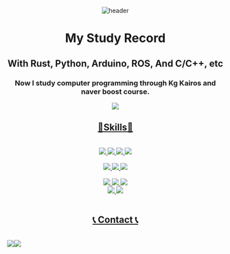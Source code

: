 <div align="center">

![header](https://capsule-render.vercel.app/api?type=waving&text=Kim%20Minwoo&animation=scaleIn&color=timeAuto)
<div align="center">
  
  # My Study Record
  ## With Rust, Python, Arduino, ROS, And C/C++, etc
  ### Now I study computer programming through Kg Kairos and naver boost course.
<div align="center">
  <a href="s">
    <img src="https://github-readme-stats.vercel.app/api/top-langs/?username=KimMinwoo1214&exclude_repo=dkssud8150.github.io&layout=compact&theme=transparent" />
<br/>
</div>
<div align="center">
  
  ## 🌟Skills🌟

<br/>
<div align="center">
  <img src="https://img.shields.io/badge/Python-FFD43B?style=for-the-badge&logo=python&logoColor=blue">
  <img src="https://img.shields.io/badge/openCV-11557c.svg?style=for-the-badge&logo=openCV&logoColor=white">
  <img src="https://img.shields.io/badge/pandas-150458.svg?style=for-the-badge&logo=pandas&logoColor=white">
  <img src="https://img.shields.io/badge/numpy-4d77cf.svg?style=for-the-badge&logo=numpy&logoColor=white">
</div>
<br/>

<div align="center">
  <img src="https://img.shields.io/badge/github-181717?style=for-the-badge&logo=github&logoColor=white">
  <img src="https://img.shields.io/badge/Obsidian-7C3AED?style=for-the-badge&logo=obsidian&logoColor=white">
  <img src="https://img.shields.io/badge/notion-%23000000?style=for-the-badge&logo=notion&logoColor=white">
</div>
<br/>

<div align="center">
  <img src="https://img.shields.io/badge/ubuntu-%23E95420?style=for-the-badge&logo=ubuntu&logoColor=white">
  <img src="https://img.shields.io/badge/MATLAB-0076A8?style=for-the-badge&logo=mathworks&logoColor=white">
  <img src="https://img.shields.io/badge/VSCode-007ACC?style=for-the-badge&logo=VisualStudioCode&logoColor=white">
  <br/>
  
<div align="center">
  <img src="https://img.shields.io/badge/Arduino-00878F.svg?style=for-the-badge&logo=Arduino&logoColor=white">
  <img src="https://img.shields.io/badge/Rust-black?style=for-the-badge&logo=rust&logoColor=#E57324">
</div>
<br/>

## 📞 Contact 📞 
</a>
<br/>
<div style="display:flex; flex-direction:row;">
    <a href="mailto:werkm1214@hanyang.ac.kr">
    <img src="https://img.shields.io/badge/Gmail-EA4335?style=for-the-badge&logo=Gmail&logoColor=white">
    <a href="https://www.linkedin.com/in/민우-김-8b6aa8291">  
    <img src="https://img.shields.io/badge/LinkedIn-0077B5?style=for-the-badge&logo=linkedin&logoColor=white">
